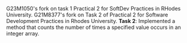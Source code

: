 G23M1050's fork on task 1 Practical 2 for SoftDev Practices in RHodes University.
G21M8377's fork on Task 2 of Practical 2 for Software Development Practices in Rhodes University.
**Task 2**: Implemented a method that counts the number of times a specified value occurs in an integer array.  

